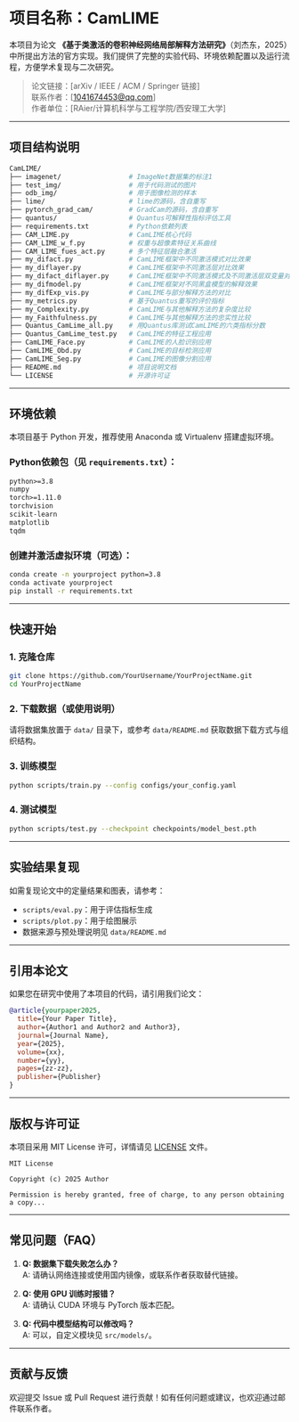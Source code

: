 # 项目名称：CamLIME

本项目为论文 **《基于类激活的卷积神经网络局部解释方法研究》**（刘杰东，2025）中所提出方法的官方实现。我们提供了完整的实验代码、环境依赖配置以及运行流程，方便学术复现与二次研究。

> 论文链接：[arXiv / IEEE / ACM / Springer 链接]  
> 联系作者：[1041674453@qq.com]  
> 作者单位：[RAier/计算机科学与工程学院/西安理工大学]

---

## 项目结构说明

```bash
CamLIME/
├── imagenet/                 # ImageNet数据集的标注1
├── test_img/                 # 用于代码测试的图片
├── odb_img/                  # 用于图像检测的样本 
├── lime/                     # lime的源码，含自重写 
├── pytorch_grad_cam/         # GradCam的源码，含自重写
├── quantus/                  # Quantus可解释性指标评估工具
├── requirements.txt          # Python依赖列表
├── CAM_LIME.py               # CamLIME核心代码
├── CAM_LIME_w_f.py           # 权重与超像素特征关系曲线
├── CAM_LIME_fues_act.py      # 多个特征层融合激活
├── my_difact.py              # CamLIME框架中不同激活模式对比效果
├── my_diflayer.py            # CamLIME框架中不同激活层对比效果
├── my_difact_diflayer.py     # CamLIME框架中不同激活模式及不同激活层双变量对比效果
├── my_difmodel.py            # CamLIME框架对不同黑盒模型的解释效果
├── my_difExp_vis.py          # CamLIME与部分解释方法的对比
├── my_metrics.py             # 基于Quantus重写的评价指标
├── my_Complexity.py          # CamLIME与其他解释方法的复杂度比较
├── my_Faithfulness.py        # CamLIME与其他解释方法的忠实性比较
├── Quantus_CamLime_all.py    # 用Quantus库测试CamLIME的六类指标分数
├── Quantus_CamLime_test.py   # CamLIME的特征工程应用
├── CamLIME_Face.py           # CamLIME的人脸识别应用
├── CamLIME_Obd.py            # CamLIME的目标检测应用
├── CamLIME_Seg.py            # CamLIME的图像分割应用
├── README.md                 # 项目说明文档
└── LICENSE                   # 开源许可证


```

---

## 环境依赖

本项目基于 Python 开发，推荐使用 Anaconda 或 Virtualenv 搭建虚拟环境。

### Python依赖包（见 `requirements.txt`）：

```txt
python>=3.8
numpy
torch>=1.11.0
torchvision
scikit-learn
matplotlib
tqdm
```

### 创建并激活虚拟环境（可选）：

```bash
conda create -n yourproject python=3.8
conda activate yourproject
pip install -r requirements.txt
```

---

## 快速开始

### 1. 克隆仓库

```bash
git clone https://github.com/YourUsername/YourProjectName.git
cd YourProjectName
```

### 2. 下载数据（或使用说明）

请将数据集放置于 `data/` 目录下，或参考 `data/README.md` 获取数据下载方式与组织结构。

### 3. 训练模型

```bash
python scripts/train.py --config configs/your_config.yaml
```

### 4. 测试模型

```bash
python scripts/test.py --checkpoint checkpoints/model_best.pth
```

---

## 实验结果复现

如需复现论文中的定量结果和图表，请参考：

- `scripts/eval.py`：用于评估指标生成
- `scripts/plot.py`：用于绘图展示
- 数据来源与预处理说明见 `data/README.md`

---

## 引用本论文

如果您在研究中使用了本项目的代码，请引用我们论文：

```bibtex
@article{yourpaper2025,
  title={Your Paper Title},
  author={Author1 and Author2 and Author3},
  journal={Journal Name},
  year={2025},
  volume={xx},
  number={yy},
  pages={zz-zz},
  publisher={Publisher}
}
```

---

## 版权与许可证

本项目采用 MIT License 许可，详情请见 [LICENSE](./LICENSE) 文件。

```
MIT License

Copyright (c) 2025 Author

Permission is hereby granted, free of charge, to any person obtaining a copy...
```

---

## 常见问题（FAQ）

1. **Q: 数据集下载失败怎么办？**  
   A: 请确认网络连接或使用国内镜像，或联系作者获取替代链接。

2. **Q: 使用 GPU 训练时报错？**  
   A: 请确认 CUDA 环境与 PyTorch 版本匹配。

3. **Q: 代码中模型结构可以修改吗？**  
   A: 可以，自定义模块见 `src/models/`。

---

## 贡献与反馈

欢迎提交 Issue 或 Pull Request 进行贡献！如有任何问题或建议，也欢迎通过邮件联系作者。
